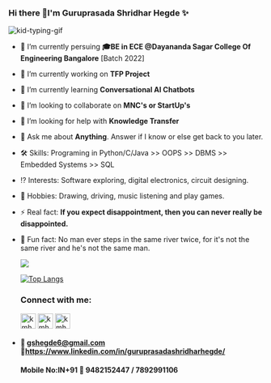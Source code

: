 ### Hi there 👋I'm Guruprasada Shridhar Hegde ✨ 
![kid-typing-gif](https://user-images.githubusercontent.com/85961223/147409984-eca97ac6-0182-48fc-895c-5feda1a819f1.gif)

- 🌱 I’m currently persuing **🎓BE in ECE @Dayananda Sagar College Of Engineering Bangalore** [Batch 2022]

- 🔭 I’m currently working on **TFP Project**

- 🌱 I’m currently learning **Conversational AI Chatbots**

- 👯 I’m looking to collaborate on **MNC's or StartUp's**

- 🤔 I’m looking for help with **Knowledge Transfer**

- 💬 Ask me about **Anything**. Answer if I know or else get back to you later.  
    
- 🛠 Skills: Programing in Python/C/Java >> OOPS >> DBMS >> Embedded Systems >> SQL

- ⁉️ Interests: Software exploring, digital electronics, circuit designing.

- 📍 Hobbies: Drawing, driving, music listening and play games.

- ⚡ Real fact: **If you expect disappointment, then you can never really be disappointed.**

- 🎉 Fun fact: No man ever steps in the same river twice, for it's not the same river and he's not the same man.


  <img src="https://github-readme-stats.vercel.app/api?username=GuruprasadaShridharHegde&&show_icons=true&title_color=ffffff&icon_color=bb2acf&text_color=daf7dc&bg_color=191919">
  
  [![Top Langs](https://github-readme-stats.vercel.app/api/top-langs/?username=GuruprasadaShridharHegde)](https://github.com/GuruprasadaShridharHegde/github-readme-stats)
  
   <!-- Connect with me -->
   <h3 align="left">Connect with me:</h3>
   <p align="left">
  
   <a href="https://twitter.com/kmhmubin" target="blank"><img align="center" src="https://github.com/kmhmubin/kmhmubin/blob/master/assets/twitter.svg" alt="kmhmubin" height="30" width="30" /></a>
  <a href="https://linkedin.com/in/kmhmubin" target="https://www.linkedin.com/in/guruprasadashridharhegde/"><img align="center" src="https://github.com/kmhmubin/kmhmubin/blob/master/assets/linkedin.svg" alt="kmhmubin" height="30" width="30" /></a>
   <a href="https://instagram.com/kmhmubin" target="blank"><img align="center" src="https://github.com/kmhmubin/kmhmubin/blob/master/assets/instagram.svg" alt="kmhmubin" height="30" width="30" /></a>
 </p>
 
 - #### 📧 gshegde6@gmail.com 🔗https://www.linkedin.com/in/guruprasadashridharhegde/ 
    #### Mobile No:IN+91 📲 9482152447 / 7892991106 
  
